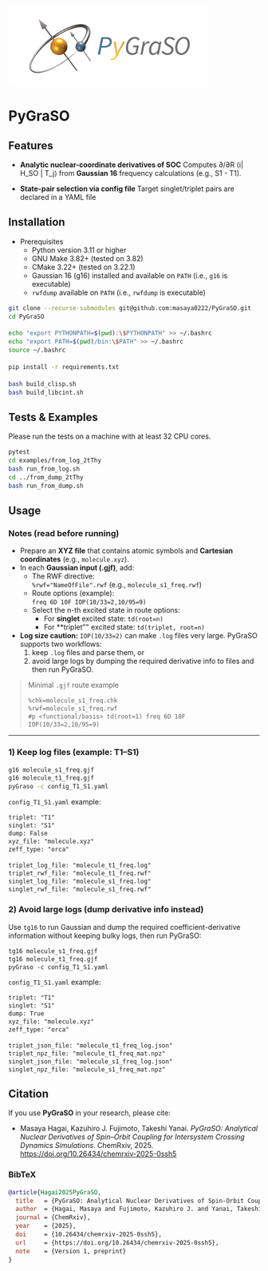 <div align="left">
  <img src="https://github.com/masaya0222/PyGraSO/blob/main/logo.png" height="160px"/>
</div>

PyGraSO
==================================

## Features
- **Analytic nuclear-coordinate derivatives of SOC**
  Computes ∂/∂R ⟨i| H_SO | T_j⟩ from **Gaussian 16** frequency calculations (e.g., S1 - T1).

- **State-pair selection via config file**
  Target singlet/triplet pairs are declared in a YAML file

## Installation
- Prerequisites
  - Python version 3.11 or higher
  - GNU Make 3.82+ (tested on 3.82)
  - CMake 3.22+ (tested on 3.22.1)
  - Gaussian 16 (g16) installed and available on `PATH` (i.e., `g16` is executable)
  - `rwfdump` available on `PATH` (i.e., `rwfdump` is executable)

```bash
git clone --recurse-submodules git@github.com:masaya0222/PyGraSO.git
cd PyGraSO

echo "export PYTHONPATH=$(pwd):\$PYTHONPATH" >> ~/.bashrc
echo "export PATH=$(pwd)/bin:\$PATH" >> ~/.bashrc
source ~/.bashrc

pip install -r requirements.txt

bash build_clisp.sh
bash build_libcint.sh
```

## Tests & Examples
Please run the tests on a machine with at least 32 CPU cores.
```bash
pytest
cd examples/from_log_2tThy
bash run_from_log.sh
cd ../from_dump_2tThy
bash run_from_dump.sh
```

## Usage
### Notes (read before running)
- Prepare an **XYZ file** that contains atomic symbols and **Cartesian coordinates** (e.g., `molecule.xyz`).
- In each **Gaussian input (.gjf)**, add:
  - The RWF directive:  
    `%rwf="NameOfFile".rwf`  (e.g., `molecule_s1_freq.rwf`)
  - Route options (example):  
    `freq 6D 10F IOP(10/33=2,10/95=9)`
  - Select the n-th excited state in route options:
    - For **singlet** excited state: `td(root=n)`
    - For **triplet"" excited state: `td(triplet, root=n)`
- **Log size caution:** `IOP(10/33=2)` can make `.log` files very large. PyGraSO supports two workflows:
  1) keep `.log` files and parse them, or
  2) avoid large logs by dumping the required derivative info to files and then run PyGraSO.

> Minimal `.gjf` route example
> ```
> %chk=molecule_s1_freq.chk
> %rwf=molecule_s1_freq.rwf
> #p <functional/basis> td(root=1) freq 6D 10F IOP(10/33=2,10/95=9)
> ```

---

### 1) Keep log files (example: T1–S1)
```bash
g16 molecule_s1_freq.gjf
g16 molecule_t1_freq.gjf
pyGraso -c config_T1_S1.yaml
```
`config_T1_S1.yaml` example:
```
triplet: "T1"
singlet: "S1"
dump: False
xyz_file: "molecule.xyz"
zeff_type: "orca"

triplet_log_file: "molecule_t1_freq.log"
triplet_rwf_file: "molecule_t1_freq.rwf"
singlet_log_file: "molecule_s1_freq.log"
singlet_rwf_file: "molecule_s1_freq.rwf"
```


### 2) Avoid large logs (dump derivative info instead)
Use `tg16` to run Gaussian and dump the required coefficient-derivative information without keeping bulky logs, then run PyGraSO:
```
tg16 molecule_s1_freq.gjf
tg16 molecule_t1_freq.gjf
pyGraso -c config_T1_S1.yaml
```
`config_T1_S1.yaml` example:
```
triplet: "T1"
singlet: "S1"
dump: True
xyz_file: "molecule.xyz"
zeff_type: "orca"

triplet_json_file: "molecule_t1_freq_log.json"
triplet_npz_file: "molecule_t1_freq_mat.npz"
singlet_json_file: "molecule_s1_freq_log.json"
singlet_npz_file: "molecule_s1_freq_mat.npz"
```

## Citation

If you use **PyGraSO** in your research, please cite:

- Masaya Hagai, Kazuhiro J. Fujimoto, Takeshi Yanai. *PyGraSO: Analytical Nuclear Derivatives of Spin–Orbit Coupling for Intersystem Crossing Dynamics Simulations*. ChemRxiv, 2025. https://doi.org/10.26434/chemrxiv-2025-0ssh5

### BibTeX
```bibtex
@article{Hagai2025PyGraSO,
  title   = {PyGraSO: Analytical Nuclear Derivatives of Spin-Orbit Coupling for Intersystem Crossing Dynamics Simulations},
  author  = {Hagai, Masaya and Fujimoto, Kazuhiro J. and Yanai, Takeshi},
  journal = {ChemRxiv},
  year    = {2025},
  doi     = {10.26434/chemrxiv-2025-0ssh5},
  url     = {https://doi.org/10.26434/chemrxiv-2025-0ssh5},
  note    = {Version 1, preprint}
}
